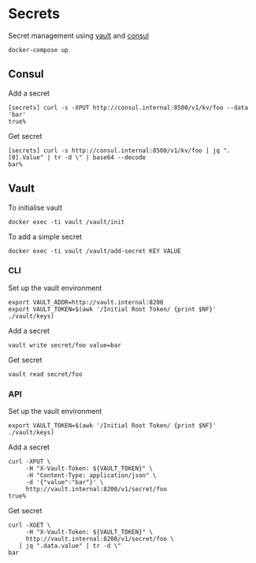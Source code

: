 # Secrets

Secret management using [vault](https://www.vaultproject.io/) and [consul](https://www.consul.io/)

    docker-compose up

## Consul

Add a secret

    [secrets] curl -s -XPUT http://consul.internal:8500/v1/kv/foo --data 'bar'
    true%

Get secret

    [secrets] curl -s http://consul.internal:8500/v1/kv/foo | jq ".[0].Value" | tr -d \" | base64 --decode
    bar%

## Vault

To initialise vault

    docker exec -ti vault /vault/init

To add a simple secret

    docker exec -ti vault /vault/add-secret KEY VALUE

### CLI

Set up the vault environment

    export VAULT_ADDR=http://vault.internal:8200
    export VAULT_TOKEN=$(awk '/Initial Root Token/ {print $NF}' ./vault/keys)

Add a secret

    vault write secret/foo value=bar

Get secret

    vault read secret/foo

### API

Set up the vault environment

    export VAULT_TOKEN=$(awk '/Initial Root Token/ {print $NF}' ./vault/keys)

Add a secret

    curl -XPUT \
         -H "X-Vault-Token: ${VAULT_TOKEN}" \
         -H "Content-Type: application/json" \
         -d '{"value":"bar"}' \
         http://vault.internal:8200/v1/secret/foo
    true%

Get secret

    curl -XGET \
         -H "X-Vault-Token: ${VAULT_TOKEN}" \
         http://vault.internal:8200/v1/secret/foo \
       | jq ".data.value" | tr -d \"
    bar
